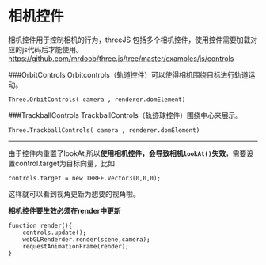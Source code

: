 相机控件
===
相机控件用于控制相机的行为，threeJS 包括多个相机控件，使用控件需要加载对应的js代码后才能使用。
https://github.com/mrdoob/three.js/tree/master/examples/js/controls

###OrbitControls
Orbitcontrols（轨道控件）可以使得相机围绕目标进行轨道运动。

    Three.OrbitControls( camera , renderer.domElement)

###TrackballControls
TrackballControls（轨迹球控件）围绕中心来展示。

    Three.TrackballControls( camera , renderer.domElement)

---

由于控件内重置了lookAt,所以**使用相机控件，会导致相机`lookAt()`失效**，需要设置control.target为目标向量，比如

    controls.target = new THREE.Vector3(0,0,0);

这样就可以看到视角更新为想要的视角啦。

**相机控件要生效必须在render中更新**

    function render(){
        controls.update();
        webGLRenderder.render(scene,camera);
        requestAnimationFrame(render);
    }
